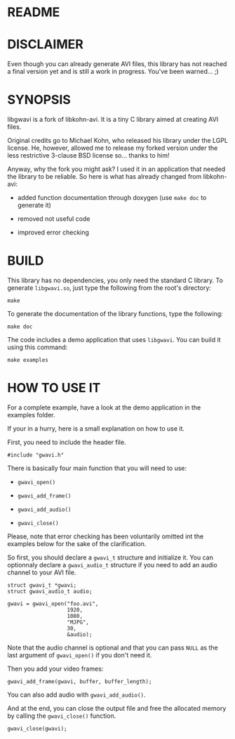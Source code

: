 # README

# DISCLAIMER

Even though you can already generate AVI files, this library has not reached a
final version yet and is still a work in progress. You've been warned... ;)

# SYNOPSIS

libgwavi is a fork of libkohn-avi. It is a tiny C library aimed at creating AVI
files.

Original credits go to Michael Kohn, who released his library under the LGPL
license. He, however, allowed me to release my forked version under the less
restrictive 3-clause BSD license so... thanks to him!

Anyway, why the fork you might ask? I used it in an application that needed the
library to be reliable. So here is what has already changed from libkohn-avi:

  * added function documentation through doxygen (use `make doc` to generate it)

  * removed not useful code

  * improved error checking

# BUILD

This library has no dependencies, you only need the standard C library.
To generate `libgwavi.so`, just type the following from the root's directory:

    make

To generate the documentation of the library functions, type the following:

    make doc

The code includes a demo application that uses `libgwavi`. You can build it
using this command:

    make examples

# HOW TO USE IT

For a complete example, have a look at the demo application in the examples
folder.

If your in a hurry, here is a small explanation on how to use it.

First, you need to include the header file.

    #include "gwavi.h"

There is basically four main function that you will need to use:

  * `gwavi_open()`

  * `gwavi_add_frame()`

  * `gwavi_add_audio()`

  * `gwavi_close()`

Please, note that error checking has been voluntarily omitted int the examples
below for the sake of the clarification.

So first, you should declare a `gwavi_t` structure and initialize it. You can
optionnaly declare a `gwavi_audio_t` structure if you need to add an audio
channel to your AVI file.

    struct gwavi_t *gwavi;
    struct gwavi_audio_t audio;

    gwavi = gwavi_open("foo.avi",
                       1920,
                       1080,
                       "MJPG",
                       30,
                       &audio);

Note that the audio channel is optional and that you can pass `NULL` as the last
argument of `gwavi_open()` if you don't need it.

Then you add your video frames:

    gwavi_add_frame(gwavi, buffer, buffer_length);

You can also add audio with `gwavi_add_audio()`.

And at the end, you can close the output file and free the allocated memory by
calling the `gwavi_close()` function.

    gwavi_close(gwavi);


<!-- vim: set filetype=markdown textwidth=80 -->
